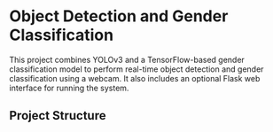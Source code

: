 # Object Detection and Gender Classification

This project combines YOLOv3 and a TensorFlow-based gender classification model to perform real-time object detection and gender classification using a webcam. It also includes an optional Flask web interface for running the system.

## Project Structure

